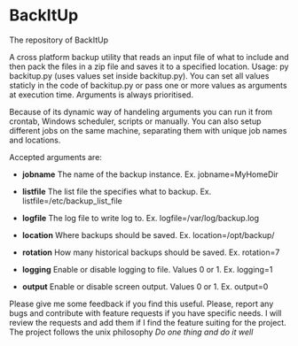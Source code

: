 # BackItUp
The repository of BackItUp

A cross platform backup utility that reads an input file of what to include and then pack the files in a zip file and saves it to a specified location. Usage: py backitup.py (uses values set inside backitup.py). You can set all values staticly in the code of backitup.py or pass one or more values as arguments at execution time. Arguments is always prioritised.

Because of its dynamic way of handeling arguments you can run it from crontab, Windows scheduler, scripts or manually. You can also setup different jobs on the same machine, separating them with unique job names and locations.

Accepted arguments are:
* **jobname**   The name of the backup instance. Ex. jobname=MyHomeDir

* **listfile**  The list file the specifies what to backup. Ex. listfile=/etc/backup_list_file

* **logfile**   The log file to write log to. Ex. logfile=/var/log/backup.log

* **location**  Where backups should be saved. Ex. location=/opt/backup/

* **rotation**  How many historical backups should be saved. Ex. rotation=7 

* **logging**   Enable or disable logging to file. Values 0 or 1. Ex. logging=1

* **output**    Enable or disable screen output. Values 0 or 1. Ex. output=0

Please give me some feedback if you find this useful. Please, report any bugs and contribute with feature requests if you have specific needs. I will review the requests and add them if I find the feature suiting for the project. The project follows the unix philosophy *Do one thing and do it well*
